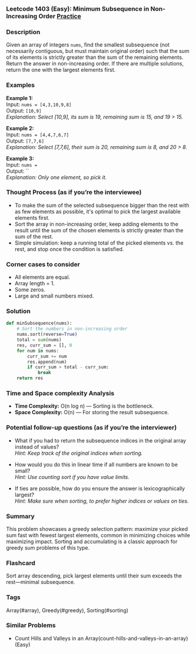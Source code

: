 ### Leetcode 1403 (Easy): Minimum Subsequence in Non-Increasing Order [Practice](https://leetcode.com/problems/minimum-subsequence-in-non-increasing-order)

### Description  
Given an array of integers `nums`, find the smallest subsequence (not necessarily contiguous, but must maintain original order) such that the sum of its elements is strictly greater than the sum of the remaining elements. Return the answer in non-increasing order. If there are multiple solutions, return the one with the largest elements first.

### Examples  

**Example 1:**  
Input: `nums = [4,3,10,9,8]`  
Output: `[10,9]`  
*Explanation: Select [10,9], its sum is 19, remaining sum is 15, and 19 > 15.*

**Example 2:**  
Input: `nums = [4,4,7,6,7]`  
Output: `[7,7,6]`  
*Explanation: Select [7,7,6], their sum is 20, remaining sum is 8, and 20 > 8.*

**Example 3:**  
Input: `nums = `  
Output: ``  
*Explanation: Only one element, so pick it.*

### Thought Process (as if you’re the interviewee)  
- To make the sum of the selected subsequence bigger than the rest with as few elements as possible, it's optimal to pick the largest available elements first.
- Sort the array in non-increasing order, keep adding elements to the result until the sum of the chosen elements is strictly greater than the sum of the rest.
- Simple simulation: keep a running total of the picked elements vs. the rest, and stop once the condition is satisfied.

### Corner cases to consider  
- All elements are equal.
- Array length = 1.
- Some zeros.
- Large and small numbers mixed.

### Solution

```python
def minSubsequence(nums):
    # Sort the numbers in non-increasing order
    nums.sort(reverse=True)
    total = sum(nums)
    res, curr_sum = [], 0
    for num in nums:
        curr_sum += num
        res.append(num)
        if curr_sum > total - curr_sum:
            break
    return res
```

### Time and Space complexity Analysis  
- **Time Complexity:** O(n log n) — Sorting is the bottleneck.
- **Space Complexity:** O(n) — For storing the result subsequence.

### Potential follow-up questions (as if you’re the interviewer)  

- What if you had to return the subsequence indices in the original array instead of values?  
  *Hint: Keep track of the original indices when sorting.*

- How would you do this in linear time if all numbers are known to be small?  
  *Hint: Use counting sort if you have value limits.*

- If ties are possible, how do you ensure the answer is lexicographically largest?  
  *Hint: Make sure when sorting, to prefer higher indices or values on ties.*

### Summary
This problem showcases a greedy selection pattern: maximize your picked sum fast with fewest largest elements, common in minimizing choices while maximizing impact. Sorting and accumulating is a classic approach for greedy sum problems of this type.


### Flashcard
Sort array descending, pick largest elements until their sum exceeds the rest—minimal subsequence.

### Tags
Array(#array), Greedy(#greedy), Sorting(#sorting)

### Similar Problems
- Count Hills and Valleys in an Array(count-hills-and-valleys-in-an-array) (Easy)